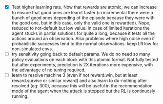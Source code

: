 - [x] Test higher learning rate. Now that rewards are atomic, we can increase to ensure that good ones are learnt faster (in incremental there were a bunch of good ones depending of the episode because they were with the good one, but in this case, only the valid one is rewarded). Nope, reduced to not-default but low value. In case of limited iterations the agent stucks in partial solutions for quite a long, because it tests all the actions around an observation. Also problems where high noise even if probabilistic successes tend to the normal observations. keep LR low for non-simulated envs.
- [ ] try sensitivity going back to default params. We do no need so many policy evaluations on each block with this atomic format. Not fully tested but after experiments, prediction is 2X iterations more expensive, with the advantage of no tuning required.
- [ ] learn to resolve machine 3 (even if not reward.win, but at least reward.survive or similar reward) and also learn to do-nothing after resolved (eg: 300), because this will be useful in the recommendation mode of the agent when the attack is stopped but the RL is continuosly running.